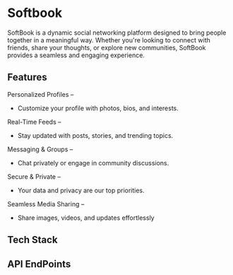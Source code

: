 # Softbook
SoftBook is a dynamic social networking platform designed to bring people together in a meaningful way. Whether you're looking to connect with friends, share your thoughts, or explore new communities, SoftBook provides a seamless and engaging experience.

## Features
Personalized Profiles –
-  Customize your profile with photos, bios, and interests.

Real-Time Feeds – 
- Stay updated with posts, stories, and trending topics. 

 Messaging & Groups –
 - Chat privately or engage in community discussions.

Secure & Private – 
- Your data and privacy are our top priorities.

 Seamless Media Sharing – 
 - Share images, videos, and updates effortlessly

## Tech Stack

## API EndPoints